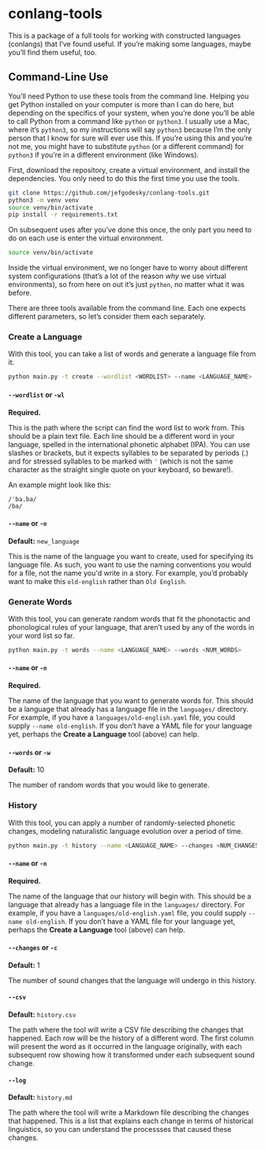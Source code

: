 # conlang-tools

This is a package of a full tools for working with constructed languages
(conlangs) that I’ve found useful. If you’re making some languages, maybe
you’ll find them useful, too.

## Command-Line Use

You’ll need Python to use these tools from the command line. Helping you get
Python installed on your computer is more than I can do here, but depending on
the specifics of your system, when you’re done you’ll be able to call Python
from a command like `python` or `python3`. I usually use a Mac, where it’s
`python3`, so my instructions will say `python3` because I’m the only person
that I know for sure will ever use this. If you’re using this and you’re not
me, you might have to substitute `python` (or a different command) for
`python3` if you’re in a different environment (like Windows).

First, download the repository, create a virtual environment, and install the
dependencies. You only need to do this the first time you use the tools.

```bash
git clone https://github.com/jefgodesky/conlang-tools.git
python3 -m venv venv
source venv/bin/activate
pip install -r requirements.txt
```

On subsequent uses after you’ve done this once, the only part you need to do on
each use is enter the virtual environment.

```bash
source venv/bin/activate
```

Inside the virtual environment, we no longer have to worry about different
system configurations (that’s a lot of the reason _why_ we use virtual
environments), so from here on out it’s just `python`, no matter what it was
before.

There are three tools available from the command line. Each one expects
different parameters, so let’s consider them each separately.

### Create a Language

With this tool, you can take a list of words and generate a language file from
it.

```bash
python main.py -t create --wordlist <WORDLIST> --name <LANGUAGE_NAME>
```

#### `--wordlist` or `-wl`

**Required.**

This is the path where the script can find the word list to work from. This
should be a plain text file. Each line should be a different word in your
language, spelled in the international phonetic alphabet (IPA). You can use
slashes or brackets, but it expects syllables to be separated by periods (.)
and for stressed syllables to be marked with `ˈ` (which is not the same
character as the straight single quote on your keyboard, so beware!).

An example might look like this:

```text
/ˈba.ba/
/ba/
```

#### `--name` or `-n`

**Default:** `new_language`

This is the name of the language you want to create, used for specifying its
language file. As such, you want to use the naming conventions you would for a
file, not the name you'd write in a story. For example, you’d probably want to
make this `old-english` rather than `Old English`.

### Generate Words

With this tool, you can generate random words that fit the phonotactic and
phonological rules of your language, that aren’t used by any of the words in
your word list so far.

```bash
python main.py -t words --name <LANGUAGE_NAME> --words <NUM_WORDS>
```

#### `--name` or `-n`

**Required.**

The name of the language that you want to generate words for. This should be a
language that already has a language file in the `languages/` directory. For
example, if you have a `languages/old-english.yaml` file, you could supply
`--name old-english`. If you don’t have a YAML file for your language yet,
perhaps the **Create a Language** tool (above) can help.

#### `--words` or `-w`

**Default:** 10

The number of random words that you would like to generate.

### History

With this tool, you can apply a number of randomly-selected phonetic changes,
modeling naturalistic language evolution over a period of time.

```bash
python main.py -t history --name <LANGUAGE_NAME> --changes <NUM_CHANGES> --csv <CSV_FILE> --log <LOG_FILE>
```

#### `--name` or `-n`

**Required.**

The name of the language that our history will begin with. This should be a
language that already has a language file in the `languages/` directory. For
example, if you have a `languages/old-english.yaml` file, you could supply
`--name old-english`. If you don’t have a YAML file for your language yet,
perhaps the **Create a Language** tool (above) can help.

#### `--changes` or `-c`

**Default:** 1

The number of sound changes that the language will undergo in this history.

#### `--csv`

**Default:** `history.csv`

The path where the tool will write a CSV file describing the changes that
happened. Each row will be the history of a different word. The first column
will present the word as it occurred in the language originally, with each
subsequent row showing how it transformed under each subsequent sound change.

#### `--log`

**Default:** `history.md`

The path where the tool will write a Markdown file describing the changes that
happened. This is a list that explains each change in terms of historical
linguistics, so you can understand the processses that caused these changes.